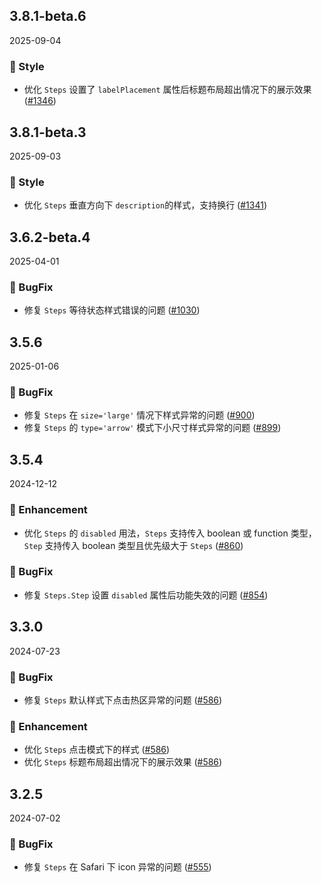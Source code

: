 ## 3.8.1-beta.6
2025-09-04
### 💅 Style

- 优化 `Steps` 设置了 `labelPlacement` 属性后标题布局超出情况下的展示效果 ([#1346](https://github.com/sheinsight/shineout-next/pull/1346))

## 3.8.1-beta.3
2025-09-03
### 💅 Style

- 优化 `Steps` 垂直方向下 `description`的样式，支持换行 ([#1341](https://github.com/sheinsight/shineout-next/pull/1341))

## 3.6.2-beta.4
2025-04-01

### 🐞 BugFix
- 修复 `Steps` 等待状态样式错误的问题 ([#1030](https://github.com/sheinsight/shineout-next/pull/1030))

## 3.5.6
2025-01-06
### 🐞 BugFix

- 修复 `Steps` 在 `size='large'` 情况下样式异常的问题 ([#900](https://github.com/sheinsight/shineout-next/pull/900))
- 修复 `Steps` 的 `type='arrow'` 模式下小尺寸样式异常的问题 ([#899](https://github.com/sheinsight/shineout-next/pull/899))


## 3.5.4
2024-12-12
### 💎 Enhancement

- 优化 `Steps` 的 `disabled` 用法，`Steps` 支持传入 boolean 或 function 类型，`Step` 支持传入 boolean 类型且优先级大于 `Steps` ([#860](https://github.com/sheinsight/shineout-next/pull/860))

### 🐞 BugFix

- 修复 `Steps.Step` 设置 `disabled` 属性后功能失效的问题 ([#854](https://github.com/sheinsight/shineout-next/pull/854))

## 3.3.0
2024-07-23
### 🐞 BugFix

- 修复 `Steps` 默认样式下点击热区异常的问题 ([#586](https://github.com/sheinsight/shineout-next/pull/586))

### 💎 Enhancement
- 优化 `Steps` 点击模式下的样式 ([#586](https://github.com/sheinsight/shineout-next/pull/586))
- 优化 `Steps` 标题布局超出情况下的展示效果 ([#586](https://github.com/sheinsight/shineout-next/pull/586))

## 3.2.5
2024-07-02
### 🐞 BugFix

- 修复 `Steps` 在 Safari 下 icon 异常的问题 ([#555](https://github.com/sheinsight/shineout-next/pull/555))
